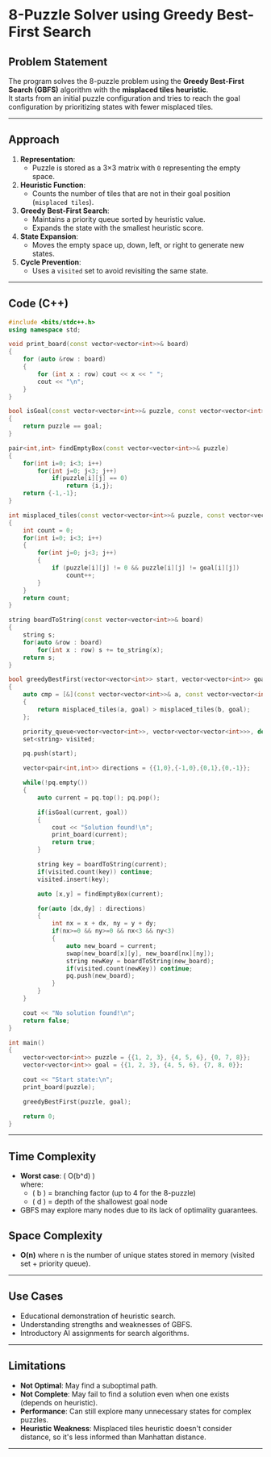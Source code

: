 # 8-Puzzle Solver using Greedy Best-First Search

## Problem Statement
The program solves the 8-puzzle problem using the **Greedy Best-First Search (GBFS)** algorithm with the **misplaced tiles heuristic**.  
It starts from an initial puzzle configuration and tries to reach the goal configuration by prioritizing states with fewer misplaced tiles.

---

## Approach
1. **Representation**:  
   - Puzzle is stored as a 3×3 matrix with `0` representing the empty space.
2. **Heuristic Function**:  
   - Counts the number of tiles that are not in their goal position (`misplaced tiles`).
3. **Greedy Best-First Search**:  
   - Maintains a priority queue sorted by heuristic value.
   - Expands the state with the smallest heuristic score.
4. **State Expansion**:  
   - Moves the empty space up, down, left, or right to generate new states.
5. **Cycle Prevention**:  
   - Uses a `visited` set to avoid revisiting the same state.

---
## Code (C++)

```cpp
#include <bits/stdc++.h>
using namespace std;

void print_board(const vector<vector<int>>& board) 
{
    for (auto &row : board) 
    {
        for (int x : row) cout << x << " ";
        cout << "\n";
    }
}

bool isGoal(const vector<vector<int>>& puzzle, const vector<vector<int>>& goal) 
{
    return puzzle == goal;
}

pair<int,int> findEmptyBox(const vector<vector<int>>& puzzle) 
{
    for(int i=0; i<3; i++)
        for(int j=0; j<3; j++)
            if(puzzle[i][j] == 0)
                return {i,j};
    return {-1,-1};
}

int misplaced_tiles(const vector<vector<int>>& puzzle, const vector<vector<int>>& goal) 
{
    int count = 0;
    for(int i=0; i<3; i++) 
    {
        for(int j=0; j<3; j++) 
        {
            if (puzzle[i][j] != 0 && puzzle[i][j] != goal[i][j])
                count++;
        }
    }
    return count;
}

string boardToString(const vector<vector<int>>& board) 
{
    string s;
    for(auto &row : board)
        for(int x : row) s += to_string(x);
    return s;
}

bool greedyBestFirst(vector<vector<int>> start, vector<vector<int>> goal) 
{
    auto cmp = [&](const vector<vector<int>>& a, const vector<vector<int>>& b) 
    {
        return misplaced_tiles(a, goal) > misplaced_tiles(b, goal);
    };

    priority_queue<vector<vector<int>>, vector<vector<vector<int>>>, decltype(cmp)> pq(cmp);
    set<string> visited;

    pq.push(start);

    vector<pair<int,int>> directions = {{1,0},{-1,0},{0,1},{0,-1}};

    while(!pq.empty())
    {
        auto current = pq.top(); pq.pop();

        if(isGoal(current, goal))
        {
            cout << "Solution found!\n";
            print_board(current);
            return true;
        }

        string key = boardToString(current);
        if(visited.count(key)) continue;
        visited.insert(key);

        auto [x,y] = findEmptyBox(current);

        for(auto [dx,dy] : directions)
        {
            int nx = x + dx, ny = y + dy;
            if(nx>=0 && ny>=0 && nx<3 && ny<3)
            {
                auto new_board = current;
                swap(new_board[x][y], new_board[nx][ny]);
                string newKey = boardToString(new_board);
                if(visited.count(newKey)) continue;
                pq.push(new_board);
            }
        }
    }

    cout << "No solution found!\n";
    return false;
}

int main() 
{
    vector<vector<int>> puzzle = {{1, 2, 3}, {4, 5, 6}, {0, 7, 8}};
    vector<vector<int>> goal = {{1, 2, 3}, {4, 5, 6}, {7, 8, 0}};

    cout << "Start state:\n";
    print_board(puzzle);

    greedyBestFirst(puzzle, goal);

    return 0;
}

```

---

## Time Complexity
- **Worst case**: \( O(b^d) \)  
  where:
  - \( b \) = branching factor (up to 4 for the 8-puzzle)  
  - \( d \) = depth of the shallowest goal node  
- GBFS may explore many nodes due to its lack of optimality guarantees.

## Space Complexity
- **O(n)** where n is the number of unique states stored in memory (visited set + priority queue).

---

## Use Cases
- Educational demonstration of heuristic search.
- Understanding strengths and weaknesses of GBFS.
- Introductory AI assignments for search algorithms.

---

## Limitations
- **Not Optimal**: May find a suboptimal path.
- **Not Complete**: May fail to find a solution even when one exists (depends on heuristic).
- **Performance**: Can still explore many unnecessary states for complex puzzles.
- **Heuristic Weakness**: Misplaced tiles heuristic doesn't consider distance, so it's less informed than Manhattan distance.

---
